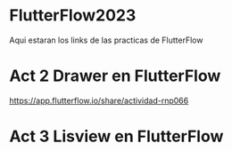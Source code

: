 # FlutterFlow2023
Aqui estaran los links de las practicas de FlutterFlow

# Act 2 Drawer en FlutterFlow
https://app.flutterflow.io/share/actividad-rnp066

# Act 3 Lisview en FlutterFlow


